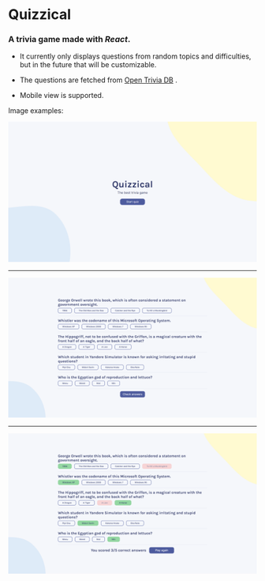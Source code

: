 # Quizzical
### A trivia game made with *React*.

- It currently only displays questions from random topics and difficulties, but in the future that will be customizable.

- The questions are fetched from [Open Trivia DB](https://opentdb.com/api_config.php) .

- Mobile view is supported.

Image examples:

![start-menu](./imgs/start-menu.png "Start Menu")
<hr/>

![questions](./imgs/questions.png "Questions")
<hr/>

![answers](./imgs/answers.png "Answers")

